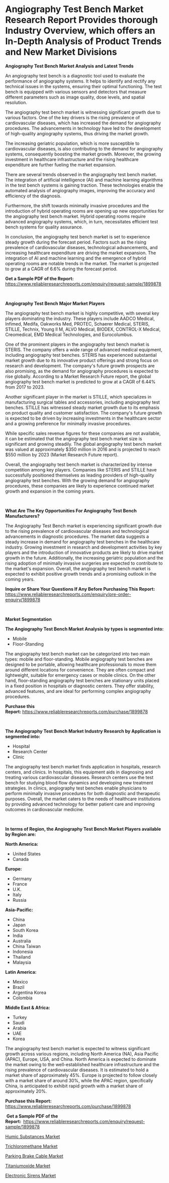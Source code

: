 <p><h1>Angiography Test Bench Market Research Report Provides thorough Industry Overview, which offers an In-Depth Analysis of Product Trends and New Market Divisions</h1></p><p><strong>Angiography Test Bench Market Analysis and Latest Trends</strong></p>
<p><p>An angiography test bench is a diagnostic tool used to evaluate the performance of angiography systems. It helps to identify and rectify any technical issues in the systems, ensuring their optimal functioning. The test bench is equipped with various sensors and detectors that measure different parameters such as image quality, dose levels, and spatial resolution.</p><p>The angiography test bench market is witnessing significant growth due to various factors. One of the key drivers is the rising prevalence of cardiovascular diseases, which has increased the demand for angiography procedures. The advancements in technology have led to the development of high-quality angiography systems, thus driving the market growth.</p><p>The increasing geriatric population, which is more susceptible to cardiovascular diseases, is also contributing to the demand for angiography systems, consequently boosting the market growth. Moreover, the growing investment in healthcare infrastructure and the rising healthcare expenditure are further fueling the market expansion.</p><p>There are several trends observed in the angiography test bench market. The integration of artificial intelligence (AI) and machine learning algorithms in the test bench systems is gaining traction. These technologies enable the automated analysis of angiography images, improving the accuracy and efficiency of the diagnosis.</p><p>Furthermore, the shift towards minimally invasive procedures and the introduction of hybrid operating rooms are opening up new opportunities for the angiography test bench market. Hybrid operating rooms require advanced angiography systems, which, in turn, necessitates efficient test bench systems for quality assurance.</p><p>In conclusion, the angiography test bench market is set to experience steady growth during the forecast period. Factors such as the rising prevalence of cardiovascular diseases, technological advancements, and increasing healthcare expenditure are driving the market expansion. The integration of AI and machine learning and the emergence of hybrid operating rooms are notable trends in the market. The market is projected to grow at a CAGR of 6.6% during the forecast period.</p></p>
<p><strong>Get a Sample PDF of the Report:&nbsp;</strong> <a href="https://www.reliableresearchreports.com/enquiry/request-sample/1899878">https://www.reliableresearchreports.com/enquiry/request-sample/1899878</a></p>
<p>&nbsp;</p>
<p><strong>Angiography Test Bench Major Market Players</strong></p>
<p><p>The angiography test bench market is highly competitive, with several key players dominating the industry. These players include AADCO Medical, Infimed, Medifa, Oakworks Med, PROTEC, Schaerer Medical, STERIS, STILLE, Technix, Young Il M, ALVO Medical, BIODEX, CONTROL-X Medical, Creomedical, EMD Medical Technologies, and Eurocolumbus.</p><p>One of the prominent players in the angiography test bench market is STERIS. The company offers a wide range of advanced medical equipment, including angiography test benches. STERIS has experienced substantial market growth due to its innovative product offerings and strong focus on research and development. The company's future growth prospects are also promising, as the demand for angiography procedures is expected to rise globally. According to a Market Research Future report, the global angiography test bench market is predicted to grow at a CAGR of 6.44% from 2017 to 2023.</p><p>Another significant player in the market is STILLE, which specializes in manufacturing surgical tables and accessories, including angiography test benches. STILLE has witnessed steady market growth due to its emphasis on product quality and customer satisfaction. The company's future growth is expected to be driven by increasing investments in the healthcare sector and a growing preference for minimally invasive procedures.</p><p>While specific sales revenue figures for these companies are not available, it can be estimated that the angiography test bench market size is significant and growing steadily. The global angiography test bench market was valued at approximately $350 million in 2016 and is projected to reach $550 million by 2023 (Market Research Future report).</p><p>Overall, the angiography test bench market is characterized by intense competition among key players. Companies like STERIS and STILLE have successfully positioned themselves as leading providers of high-quality angiography test benches. With the growing demand for angiography procedures, these companies are likely to experience continued market growth and expansion in the coming years.</p></p>
<p>&nbsp;</p>
<p><strong>What Are The Key Opportunities For Angiography Test Bench Manufacturers?</strong></p>
<p><p>The Angiography Test Bench market is experiencing significant growth due to the rising prevalence of cardiovascular diseases and technological advancements in diagnostic procedures. The market data suggests a steady increase in demand for angiography test benches in the healthcare industry. Growing investment in research and development activities by key players and the introduction of innovative products are likely to drive market growth in the future. Additionally, the increasing geriatric population and the rising adoption of minimally invasive surgeries are expected to contribute to the market's expansion. Overall, the angiography test bench market is expected to exhibit positive growth trends and a promising outlook in the coming years.</p></p>
<p><strong>Inquire or Share Your Questions If Any Before Purchasing This Report:</strong> <a href="https://www.reliableresearchreports.com/enquiry/pre-order-enquiry/1899878">https://www.reliableresearchreports.com/enquiry/pre-order-enquiry/1899878</a></p>
<p>&nbsp;</p>
<p><strong>Market Segmentation</strong></p>
<p><strong>The Angiography Test Bench Market Analysis by types is segmented into:</strong></p>
<p><ul><li>Mobile</li><li>Floor-Standing</li></ul></p>
<p><p>The angiography test bench market can be categorized into two main types: mobile and floor-standing. Mobile angiography test benches are designed to be portable, allowing healthcare professionals to move them around different locations for convenience. They are often compact and lightweight, suitable for emergency cases or mobile clinics. On the other hand, floor-standing angiography test benches are stationary units placed in a fixed position in hospitals or diagnostic centers. They offer stability, advanced features, and are ideal for performing complex angiography procedures.</p></p>
<p><strong>Purchase this Report:&nbsp;</strong><a href="https://www.reliableresearchreports.com/purchase/1899878">https://www.reliableresearchreports.com/purchase/1899878</a></p>
<p>&nbsp;</p>
<p><strong>The Angiography Test Bench Market Industry Research by Application is segmented into:</strong></p>
<p><ul><li>Hospital</li><li>Research Center</li><li>Clinic</li></ul></p>
<p><p>The angiography test bench market finds application in hospitals, research centers, and clinics. In hospitals, this equipment aids in diagnosing and treating various cardiovascular diseases. Research centers use the test bench for studying blood flow dynamics and developing new treatment strategies. In clinics, angiography test benches enable physicians to perform minimally invasive procedures for both diagnostic and therapeutic purposes. Overall, the market caters to the needs of healthcare institutions by providing advanced technology for better patient care and improving outcomes in cardiovascular medicine.</p></p>
<p>&nbsp;</p>
<p><strong>In terms of Region, the Angiography Test Bench Market Players available by Region are:</strong></p>
<p>
    <p> <strong> North America: </strong>
        <ul>
            <li>United States</li>
            <li>Canada</li>
        </ul>
        </p> 
    <p> <strong> Europe: </strong>
        <ul>
            <li>Germany</li>
            <li>France</li>
            <li>U.K.</li>
            <li>Italy</li>
            <li>Russia</li>
        </ul>
        </p> 
    <p> <strong> Asia-Pacific: </strong>
        <ul>
            <li>China</li>
            <li>Japan</li>
            <li>South Korea</li>
            <li>India</li>
            <li>Australia</li>
            <li>China Taiwan</li>
            <li>Indonesia</li>
            <li>Thailand</li>
            <li>Malaysia</li>
        </ul>
        </p> 
    <p> <strong> Latin America: </strong>
        <ul>
            <li>Mexico</li>
            <li>Brazil</li>
            <li>Argentina Korea</li>
            <li>Colombia</li>
        </ul>
        </p> 
    <p> <strong> Middle East & Africa: </strong>
        <ul>
            <li>Turkey</li>
            <li>Saudi</li>
            <li>Arabia</li>
            <li>UAE</li>
            <li>Korea</li>
        </ul>
    </p>
    </p>
<p><p>The angiography test bench market is expected to witness significant growth across various regions, including North America (NA), Asia Pacific (APAC), Europe, USA, and China. North America is expected to dominate the market owing to the well-established healthcare infrastructure and the rising prevalence of cardiovascular diseases. It is estimated to hold a market share of approximately 45%. Europe is projected to follow closely with a market share of around 30%, while the APAC region, specifically China, is anticipated to exhibit rapid growth with a market share of approximately 20%.</p></p>
<p><strong>Purchase this Report: </strong><a href="https://www.reliableresearchreports.com/purchase/1899878">https://www.reliableresearchreports.com/purchase/1899878</a></p>
<p>&nbsp;<strong>Get a Sample PDF of the Report:&nbsp;&nbsp;</strong><a href="https://www.reliableresearchreports.com/enquiry/request-sample/1899878">https://www.reliableresearchreports.com/enquiry/request-sample/1899878</a></p>
<p><strong></strong></p>
<p><p><a href="https://medium.com/@catherinemartinez15/humic-substances-market-share-evolution-and-market-growth-trends-2024-2031-9052e3cc05c6">Humic Substances Market</a></p><p><a href="https://medium.com/p/d93f80c4883d/edit">Trichloromethane Market</a></p><p><a href="https://medium.com/@ameliahaley64/parking-brake-cable-market-comprehensive-assessment-by-type-application-and-geography-cc9528b32812">Parking Brake Cable Market</a></p><p><a href="https://medium.com/@loririce03/analyzing-titaniumoxide-market-global-industry-perspective-and-forecast-2024-to-2031-cd2e4a6d4ffa">Titaniumoxide Market</a></p><p><a href="https://medium.com/@ameliahaley64/electronic-sirens-market-outlook-industry-overview-and-forecast-2024-to-2031-a93e6d1a0704">Electronic Sirens Market</a></p></p>